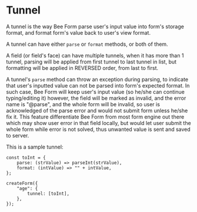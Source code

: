 # Tunnel

A tunnel is the way Bee Form parse user's input value into form's storage format, and format form's value back to user's view format.

A tunnel can have either `parse` or `format` methods, or both of them.

A field (or field's face) can have multiple tunnels, when it has more than 1 tunnel, parsing will be applied from first tunnel to last tunnel in list, but formatting will be applied in REVERSED order, from last to first.

A tunnel's `parse` method can throw an exception during parsing, to indicate that user's inputted value can not be parsed into form's expected format. In such case, Bee Form will keep user's input value (so he/she can continue typing/editing it) however, the field will be marked as invalid, and the error name is "@parse", and the whole form will be invalid, so user is acknowledged of the parse error and would not submit form unless he/she fix it. This feature differentiate Bee Form from most form engine out there which may show user error in that field locally, but would let user submit the whole form while error is not solved, thus unwanted value is sent and saved to server.



This is a sample tunnel:

```
const toInt = {
    parse: (strValue) => parseInt(strValue),
    format: (intValue) => "" + intValue,
};

createForm({
    "age": {
        tunnel: [toInt],
    },
});

```